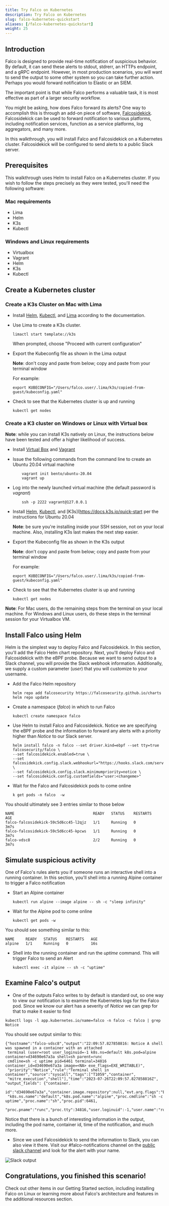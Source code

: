 ```yaml
---
title: Try Falco on Kubernetes
description: Try Falco on Kubernetes
slug: falco-kubernetes-quickstart
aliases: [/falco-kubernetes-quickstart]
weight: 25
---
```


## Introduction
Falco is designed to provide real-time notification of suspicious behavior. By default, it can send these alerts to stdout, stdrerr, an HTTPs endpoint, and a gRPC endpoint. However, in most production scenarios, you will want to send the output to some other system so you can take further action. Perhaps you would forward notification to Elastic or an SIEM. 

The important point is that while Falco performs a valuable task, it is most effective as part of a larger security workflow.

You might be asking, how does Falco forward its alerts? One way to accomplish this is through an add-on piece of software, [Falcosidekick](https://github.com/falcosecurity/falcosidekick). Falcosidekick can be used to forward notification to various platforms, including notification services, function as a service platforms, log aggregators, and many more. 

In this walkthrough, you will install Falco and Falcosidekick on a Kubernetes cluster. Falcosidekick will be configured to send alerts to a public Slack server. 

## Prerequisites

This walkthrough uses Helm to install Falco on a Kubernetes cluster. If you wish to follow the steps precisely as they were tested, you'll need the following software:

### Mac requirements
* Lima
* Helm
* K3s
* Kubectl

### Windows and Linux requirements
* Virtualbox
* Vagrant
* Helm
* K3s
* Kubectl

## Create a Kubernetes cluster

### Create a K3s Cluster on Mac with Lima

* Install [Helm](https://helm.sh/docs/intro/install/), [Kubectl](https://kubernetes.io/docs/tasks/tools/install-kubectl-macos/), and [Lima](https://github.com/lima-vm/lima#installation) according to the documentation. 

* Use Lima to create a K3s cluster. 

    ```plain
    limactl start template://k3s
    ```

    When prompted, choose "Proceed with current configuration"

* Export the Kubeconfig file as shown in the Lima output

    **Note**:  don't copy and paste from below; copy and paste from your terminal window

    For example:
    ```plain
    export KUBECONFIG="/Users/falco.user/.lima/k3s/copied-from-guest/kubeconfig.yaml"
    ```

* Check to see that the Kubernetes cluster is up and running

    ```plain
    kubectl get nodes
    ```

### Create a K3 cluster on Windows or Linux with Virtual box

**Note**: while you can install K3s natively on Linux, the instructions below have been tested and offer a higher likelihood of success. 

* Install [Virtual Box](https://www.virtualbox.org/wiki/Downloads) and [Vagrant](https://developer.hashicorp.com/vagrant/downloads)

* Issue the following commands from the command line to create an Ubuntu 20.04 virtual machine

    ```plain
        vagrant init bento/ubuntu-20.04
        vagrant up
    ```

* Log into the newly launched virtual machine  (the default password is *vagrant*)

    ```plain
        ssh -p 2222 vagrant@127.0.0.1
    ```

* Install [Helm](https://helm.sh/docs/intro/install/), [Kubectl](https://kubernetes.io/docs/tasks/tools/install-kubectl-linux/), and [K3s](https://docs.k3s.io/quick-start per the instructions for Ubuntu 20.04

    **Note**: be sure you're installing inside your SSH session, not on your local machine. Also, installing K3s last makes the next step easier. 

* Export the Kubeconfig file as shown in the K3s output

    **Note**:  don't copy and paste from below; copy and paste from your terminal window

    For example:

    ```plain
    export KUBECONFIG="/Users/falco.user/.lima/k3s/copied-from-guest/kubeconfig.yaml"
    ```

* Check to see that the Kubernetes cluster is up and running

    ```plain
    kubectl get nodes
    ```

**Note**: For Mac users, do the remaining steps from the terminal on your local machine. For Windows and Linux users, do these steps in the terminal session for your Virtualbox VM. 

## Install Falco using Helm
Helm is the simplest way to deploy Falco and Falcosidekick. In this section, you'll add the Falco Helm chart repository. Next, you'll deploy Falco and Falcosidekick with the eBPF probe. Because we want to send output to a Slack channel, you will provide the Slack webhook information. Additionally, we supply a custom parameter (*user*) that you will customize to your username. 

* Add the Falco Helm repository

    ```plain
    helm repo add falcosecurity https://falcosecurity.github.io/charts
    helm repo update
    ```

* Create a namespace (*falco*) in which to run Falco

    ```plain
    kubectl create namespace falco
    ```

* Use Helm to install Falco and Falcosidekick. Notice we are specifying the eBPF probe and the information to forward any alerts with a priority higher than *Notice* to our Slack server. 



    ```plain 
    helm install falco -n falco --set driver.kind=ebpf --set tty=true falcosecurity/falco \
    --set falcosidekick.enabled=true \
    --set falcosidekick.config.slack.webhookurl="https://hooks.slack.com/services/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" \
    --set falcosidekick.config.slack.minimumpriority=notice \
    --set falcosidekick.config.customfields="user:<changeme>"
    ```

* Wait for the Falco and Falcosidekick pods to come online

    ```plain 
    k get pods -n falco  -w
    ```

You should ultimately see 3 entries similar to those below

```plain
NAME                                   READY   STATUS    RESTARTS   AGE
falco-falcosidekick-59c5d6cc45-l2qjz   1/1     Running   0          3m7s
falco-falcosidekick-59c5d6cc45-kpcws   1/1     Running   0          3m7s
falco-vdsc8                            2/2     Running   0          3m7s
``` 

## Simulate suspicious activity

One of Falco's rules alerts you if someone runs an interactive shell into a running container. In this section, you'll shell into a running Alpine container to trigger a Falco notification

* Start an Alpine container 

    ```plain 
    kubectl run alpine --image alpine -- sh -c "sleep infinity"
    ```
* Wait for the Alpine pod to come online

    ```plain
    kubectl get pods -w
    ```
You should see something similar to this:

```plain
NAME     READY   STATUS    RESTARTS   AGE
alpine   1/1     Running   0          16s
```

* Shell into the running container and run the *uptime* command. This will trigger Falco to send an Alert

    ```
    kubectl exec -it alpine -- sh -c "uptime"
    ```

## Examine Falco's output

* One of the outputs Falco writes to by default is standard out, so one way to view our notification is to examine the Kubernetes logs for the Falco pod. Since we know our alert has a severity of *Notice* we can grep for that to make it easier to find

```
kubectl logs -l app.kubernetes.io/name=falco -n falco -c falco | grep Notice
```

You should see output similar to this:

```
{"hostname":"falco-vdsc8","output":"22:09:57.827858816: Notice A shell was spawned in a container with an attached
 terminal (user=root user_loginuid=-1 k8s.ns=default k8s.pod=alpine container=d34690e67a3a shell=sh parent=runc 
 cmdline=sh -c uptime pid=6461 terminal=34816 container_id=d34690e67a3a image=<NA> exe_flags=EXE_WRITABLE)",
 "priority":"Notice","rule":"Terminal shell in container","source":"syscall","tags":["T1059","container",
 "mitre_execution","shell"],"time":"2023-07-26T22:09:57.827858816Z", "output_fields": {"container.
 id":"d34690e67a3a","container.image.repository":null,"evt.arg.flags":"EXE_WRITABLE","evt.time":1690409397827858816,
 "k8s.ns.name":"default","k8s.pod.name":"alpine","proc.cmdline":"sh -c uptime","proc.name":"sh","proc.pid":6461,
 "proc.pname":"runc","proc.tty":34816,"user.loginuid":-1,"user.name":"root"}}
```

Notice that there is a bunch of interesting information in the output, including the pod name, container id, time of the notification, and much more. 

* Since we used Falcosidekick to send the information to Slack, you can also view it there. Visit our #falco-notifications channel on the [public slack channel](https://join.slack.com/t/sysdig-workshops/shared_invite/zt-1rd6raamc-UldAmUJe5FgnB5NhsAPeMQ) and look for the alert with your name. 

![Slack output](../images/slack-output.png)






## Congratulations, you finished this scenario!

Check out other items in our Getting Started section, including installing Falco on Linux or learning more about Falco's architecture and features in the additional resources section.